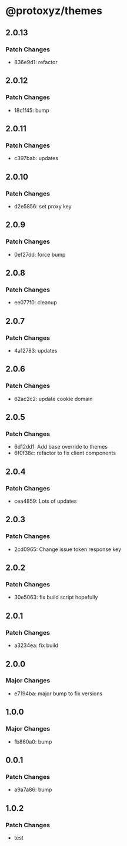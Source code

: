# @protoxyz/themes

## 2.0.13

### Patch Changes

- 836e9d1: refactor

## 2.0.12

### Patch Changes

- 18c1f45: bump

## 2.0.11

### Patch Changes

- c397bab: updates

## 2.0.10

### Patch Changes

- d2e5856: set proxy key

## 2.0.9

### Patch Changes

- 0ef27dd: force bump

## 2.0.8

### Patch Changes

- ee077f0: cleanup

## 2.0.7

### Patch Changes

- 4a12783: updates

## 2.0.6

### Patch Changes

- 62ac2c2: update cookie domain

## 2.0.5

### Patch Changes

- 6d12dd1: Add base override to themes
- 6f0f38c: refactor to fix client components

## 2.0.4

### Patch Changes

- cea4859: Lots of updates

## 2.0.3

### Patch Changes

- 2cd0965: Change issue token response key

## 2.0.2

### Patch Changes

- 30e5063: fix build script hopefully

## 2.0.1

### Patch Changes

- a3234ea: fix build

## 2.0.0

### Major Changes

- e7194ba: major bump to fix versions

## 1.0.0

### Major Changes

- fb860a0: bump

## 0.0.1

### Patch Changes

- a9a7a86: bump

## 1.0.2

### Patch Changes

- test
